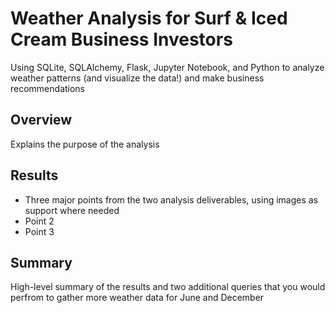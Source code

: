 # **Weather Analysis for Surf & Iced Cream Business Investors**
Using SQLite, SQLAlchemy, Flask, Jupyter Notebook, and Python to analyze weather patterns (and visualize the data!) and make business recommendations
## Overview
Explains the purpose of the analysis
## Results
- Three major points from the two analysis deliverables, using images as support where needed
- Point 2
- Point 3
## Summary
High-level summary of the results and two additional queries that you would perfrom to gather more weather data for June and December
